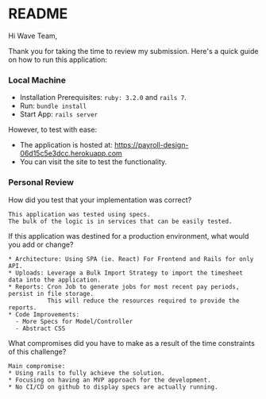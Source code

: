 # README

Hi Wave Team, 

Thank you for taking the time to review my submission. 
Here's a quick guide on how to run this application: 

### Local Machine
* Installation Prerequisites: `ruby: 3.2.0` and `rails 7`.
* Run: `bundle install`
* Start App: `rails server`

However, to test with ease: 
* The application is hosted at: https://payroll-design-06d15c5e3dcc.herokuapp.com
* You can visit the site to test the functionality.

### Personal Review

How did you test that your implementation was correct?
```
This application was tested using specs. 
The bulk of the logic is in services that can be easily tested.
```

If this application was destined for a production environment, what would you add or change?
```
* Architecture: Using SPA (ie. React) For Frontend and Rails for only API.
* Uploads: Leverage a Bulk Import Strategy to import the timesheet data into the application.
* Reports: Cron Job to generate jobs for most recent pay periods, persist in file storage. 
           This will reduce the resources required to provide the reports.
* Code Improvements: 
  - More Specs for Model/Controller
  - Abstract CSS
```

What compromises did you have to make as a result of the time constraints of this challenge?
```
Main compromise:
* Using rails to fully achieve the solution. 
* Focusing on having an MVP approach for the development.
* No CI/CD on github to display specs are actually running.
```
